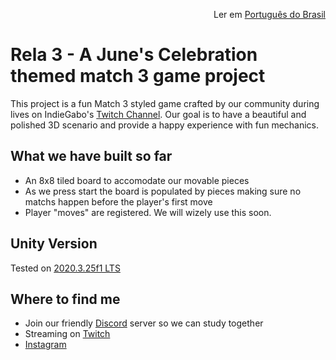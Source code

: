 <p align="right">
  Ler em <a href="README.pt-br.md"> Português do Brasil </a>
</p>

# Rela 3 - A June's Celebration themed match 3 game project

This project is a fun Match 3 styled game crafted by our community during lives on IndieGabo's [Twitch Channel](https://twitch.tv/indiegabo_dev). Our goal is to have a beautiful and polished 3D scenario
and provide a happy experience with fun mechanics.

## What we have built so far

- An 8x8 tiled board to accomodate our movable pieces
- As we press start the board is populated by pieces making sure no matchs happen before the player's first move
- Player "moves" are registered. We will wizely use this soon.

## Unity Version

Tested on [2020.3.25f1 LTS](https://unity3d.com/pt/unity/whats-new/2020.3.25)

## Where to find me

- Join our friendly [Discord](https://discord.gg/uvgWxNPk) server so we can study together
- Streaming on [Twitch](https://twitch.tv/indiegabo_dev)
- [Instagram](https://instagram.com/indiegabo)
